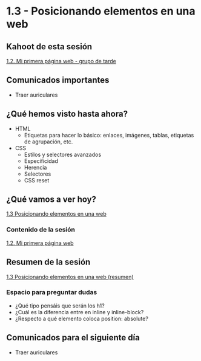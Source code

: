# 1.3 - Posicionando elementos en una web

## Kahoot de esta sesión

[1.2. Mi primera página web - grupo de tarde](https://play.kahoot.it/#/k/19016eae-e1cf-408e-9c97-f7a8de0bf2d4)

## Comunicados importantes

- Traer auriculares

## ¿Qué hemos visto hasta ahora?

- HTML
  - Etiquetas para hacer lo básico: enlaces, imágenes, tablas, etiquetas de agrupación, etc.
- CSS
  - Estilos y selectores avanzados
  - Especificidad
  - Herencia
  - Selectores
  - CSS reset


## ¿Qué vamos a ver hoy?

[1.3 Posicionando elementos en una web](https://drive.google.com/open?id=0B3SYDqjZ25t2ekltbjEtVEt1aWs)

### Contenido de la sesión

[1.2. Mi primera página web](https://adalab.gitbooks.io/curso-programacion-front-end-2018/content/sprint_1/1_3_posicionando_elementos_en_una_web.html)


## Resumen de la sesión

[1.3 Posicionando elementos en una web (resumen)](https://drive.google.com/open?id=0B3SYDqjZ25t2UXlSR1JVdVZBR1U)

### Espacio para preguntar dudas

- ¿Qué tipo pensáis que serán los h1?
- ¿Cuál es la diferencia entre en inline y inline-block?
- ¿Respecto a qué elemento coloca position: absolute?


## Comunicados para el siguiente día

- Traer auriculares

